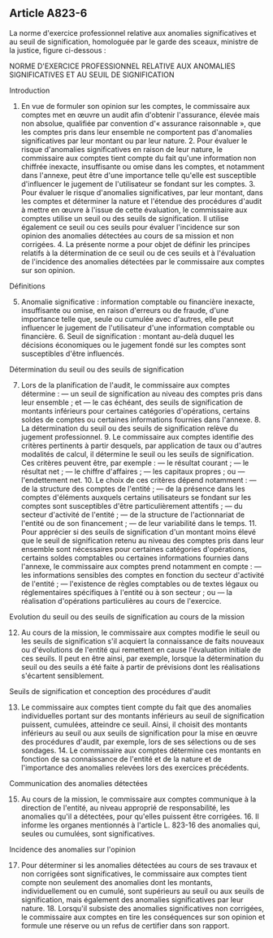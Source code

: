 Article A823-6
----
La norme d'exercice professionnel relative aux anomalies significatives et au
seuil de signification, homologuée par le garde des sceaux, ministre de la
justice, figure ci-dessous :

NORME D'EXERCICE PROFESSIONNEL RELATIVE AUX ANOMALIES SIGNIFICATIVES ET AU SEUIL
DE SIGNIFICATION


Introduction

1. En vue de formuler son opinion sur les comptes, le commissaire aux comptes
met en œuvre un audit afin d'obtenir l'assurance, élevée mais non absolue,
qualifiée par convention d'« assurance raisonnable », que les comptes pris dans
leur ensemble ne comportent pas d'anomalies significatives par leur montant ou
par leur nature. 2. Pour évaluer le risque d'anomalies significatives en raison
de leur nature, le commissaire aux comptes tient compte du fait qu'une
information non chiffrée inexacte, insuffisante ou omise dans les comptes, et
notamment dans l'annexe, peut être d'une importance telle qu'elle est
susceptible d'influencer le jugement de l'utilisateur se fondant sur les
comptes. 3. Pour évaluer le risque d'anomalies significatives, par leur montant,
dans les comptes et déterminer la nature et l'étendue des procédures d'audit à
mettre en œuvre à l'issue de cette évaluation, le commissaire aux comptes
utilise un seuil ou des seuils de signification. Il utilise également ce seuil
ou ces seuils pour évaluer l'incidence sur son opinion des anomalies détectées
au cours de sa mission et non corrigées. 4. La présente norme a pour objet de
définir les principes relatifs à la détermination de ce seuil ou de ces seuils
et à l'évaluation de l'incidence des anomalies détectées par le commissaire aux
comptes sur son opinion.


Définitions

5. Anomalie significative : information comptable ou financière inexacte,
insuffisante ou omise, en raison d'erreurs ou de fraude, d'une importance telle
que, seule ou cumulée avec d'autres, elle peut influencer le jugement de
l'utilisateur d'une information comptable ou financière. 6. Seuil de
signification : montant au-delà duquel les décisions économiques ou le jugement
fondé sur les comptes sont susceptibles d'être influencés.


Détermination du seuil ou des seuils de signification

7. Lors de la planification de l'audit, le commissaire aux comptes détermine : ―
un seuil de signification au niveau des comptes pris dans leur ensemble ; et ―
le cas échéant, des seuils de signification de montants inférieurs pour
certaines catégories d'opérations, certains soldes de comptes ou certaines
informations fournies dans l'annexe. 8. La détermination du seuil ou des seuils
de signification relève du jugement professionnel. 9. Le commissaire aux comptes
identifie des critères pertinents à partir desquels, par application de taux ou
d'autres modalités de calcul, il détermine le seuil ou les seuils de
signification. Ces critères peuvent être, par exemple : ― le résultat courant ;
― le résultat net ; ― le chiffre d'affaires ; ― les capitaux propres ; ou ―
l'endettement net. 10. Le choix de ces critères dépend notamment : ― de la
structure des comptes de l'entité ; ― de la présence dans les comptes d'éléments
auxquels certains utilisateurs se fondant sur les comptes sont susceptibles
d'être particulièrement attentifs ; ― du secteur d'activité de l'entité ; ― de
la structure de l'actionnariat de l'entité ou de son financement ; ― de leur
variabilité dans le temps. 11. Pour apprécier si des seuils de signification
d'un montant moins élevé que le seuil de signification retenu au niveau des
comptes pris dans leur ensemble sont nécessaires pour certaines catégories
d'opérations, certains soldes comptables ou certaines informations fournies dans
l'annexe, le commissaire aux comptes prend notamment en compte : ― les
informations sensibles des comptes en fonction du secteur d'activité de l'entité
; ― l'existence de règles comptables ou de textes légaux ou réglementaires
spécifiques à l'entité ou à son secteur ; ou ― la réalisation d'opérations
particulières au cours de l'exercice.

Evolution du seuil ou des seuils de signification au cours de la mission

12. Au cours de la mission, le commissaire aux comptes modifie le seuil ou les
seuils de signification s'il acquiert la connaissance de faits nouveaux ou
d'évolutions de l'entité qui remettent en cause l'évaluation initiale de ces
seuils. Il peut en être ainsi, par exemple, lorsque la détermination du seuil ou
des seuils a été faite à partir de prévisions dont les réalisations s'écartent
sensiblement.

Seuils de signification et conception des procédures d'audit

13. Le commissaire aux comptes tient compte du fait que des anomalies
individuelles portant sur des montants inférieurs au seuil de signification
puissent, cumulées, atteindre ce seuil. Ainsi, il choisit des montants
inférieurs au seuil ou aux seuils de signification pour la mise en œuvre des
procédures d'audit, par exemple, lors de ses sélections ou de ses sondages. 14.
Le commissaire aux comptes détermine ces montants en fonction de sa connaissance
de l'entité et de la nature et de l'importance des anomalies relevées lors des
exercices précédents.


Communication des anomalies détectées

15. Au cours de la mission, le commissaire aux comptes communique à la direction
de l'entité, au niveau approprié de responsabilité, les anomalies qu'il a
détectées, pour qu'elles puissent être corrigées. 16. Il informe les organes
mentionnés à l'article L. 823-16 des anomalies qui, seules ou cumulées, sont
significatives.

Incidence des anomalies sur l'opinion

17. Pour déterminer si les anomalies détectées au cours de ses travaux et non
corrigées sont significatives, le commissaire aux comptes tient compte non
seulement des anomalies dont les montants, individuellement ou en cumulé, sont
supérieurs au seuil ou aux seuils de signification, mais également des anomalies
significatives par leur nature. 18. Lorsqu'il subsiste des anomalies
significatives non corrigées, le commissaire aux comptes en tire les
conséquences sur son opinion et formule une réserve ou un refus de certifier
dans son rapport.
